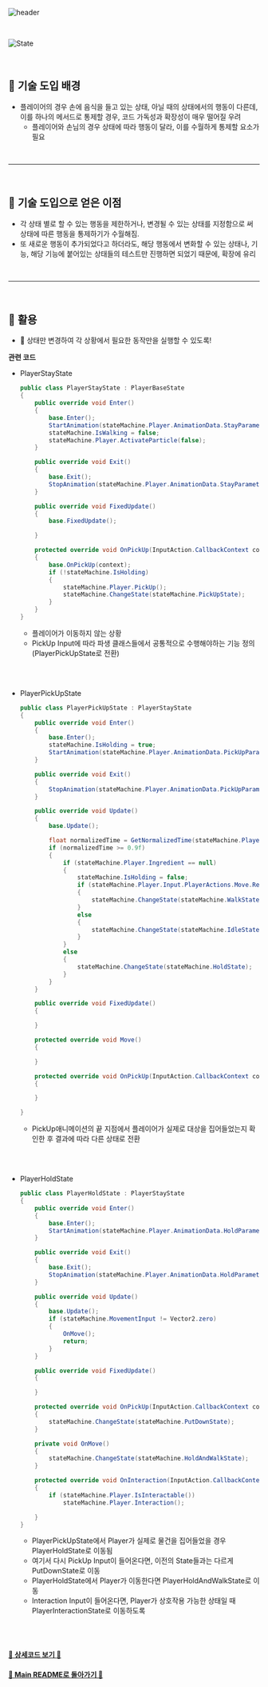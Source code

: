 ![header](https://capsule-render.vercel.app/api?type=cylinder&color=A1B6FF&height=150&section=header&text=FSM&fontSize=60&fontColor=ECFBFF&animation=fadeIn)

<br>

![State](https://github.com/TodangTodang/TodangTodangPublic/assets/62470991/5ad10051-46ca-4cbe-a876-a859096877ff)

<br>

## :rabbit2: 기술 도입 배경

- 플레이어의 경우 손에 음식을 들고 있는 상태, 아닐 때의 상태에서의 행동이 다른데, 이를 하나의 메서드로 통제할 경우, 코드 가독성과 확장성이 매우 떨어질 우려
    - 플레이어와 손님의 경우 상태에 따라 행동이 달라, 이를 수월하게 통제할 요소가 필요

<br>

* * *

<br>

## :dango: 기술 도입으로 얻은 이점

- 각 상태 별로 할 수 있는 행동을 제한하거나, 변경될 수 있는 상태를 지정함으로 써 상태에 따른 행동을 통제하기가 수월해짐.
- 또 새로운 행동이 추가되었다고 하더라도, 해당 행동에서 변화할 수 있는 상태나, 기능, 해당 기능에 붙어있는 상태들의 테스트만 진행하면 되었기 때문에, 확장에 유리

<br>

* * *

<br>

## :tea: 활용 

- 💫 상태만 변경하여 각 상황에서 필요한 동작만을 실행할 수 있도록!

**관련 코드**

- PlayerStayState
    
    ```cs
    public class PlayerStayState : PlayerBaseState
    {
        public override void Enter()
        {
            base.Enter();
            StartAnimation(stateMachine.Player.AnimationData.StayParameterHash);
            stateMachine.IsWalking = false;
            stateMachine.Player.ActivateParticle(false);
        }
    
        public override void Exit()
        {
            base.Exit();
            StopAnimation(stateMachine.Player.AnimationData.StayParameterHash);
        }
    
        public override void FixedUpdate()
        {
            base.FixedUpdate();
    
        }
    
        protected override void OnPickUp(InputAction.CallbackContext context)
        {
            base.OnPickUp(context);
            if (!stateMachine.IsHolding)
            {
                stateMachine.Player.PickUp();
                stateMachine.ChangeState(stateMachine.PickUpState);
            }
        }
    }
    ```
    
    - 플레이어가 이동하지 않는 상황
    - PickUp Input에 따라 파생 클래스들에서 공통적으로 수행해야하는 기능 정의 (PlayerPickUpState로 전환)

<br>
<br>

- PlayerPickUpState
    
    ```cs
    public class PlayerPickUpState : PlayerStayState
    {
        public override void Enter()
        {
            base.Enter();
            stateMachine.IsHolding = true;
            StartAnimation(stateMachine.Player.AnimationData.PickUpParameterHash);
        }
    
        public override void Exit()
        {
            StopAnimation(stateMachine.Player.AnimationData.PickUpParameterHash);
        }
    
        public override void Update()
        {
            base.Update();
    
            float normalizedTime = GetNormalizedTime(stateMachine.Player.Animator, "PickUp");
            if (normalizedTime >= 0.9f)
            {
                if (stateMachine.Player.Ingredient == null)
                {
                    stateMachine.IsHolding = false;
                    if (stateMachine.Player.Input.PlayerActions.Move.ReadValue<Vector2>() != Vector2.zero)
                    {
                        stateMachine.ChangeState(stateMachine.WalkState);
                    }
                    else
                    {
                        stateMachine.ChangeState(stateMachine.IdleState);
                    }
                }
                else
                {
                    stateMachine.ChangeState(stateMachine.HoldState);
                }
            }
        }
    
        public override void FixedUpdate()
        {
    
        }
    
        protected override void Move()
        {
    
        }
    
        protected override void OnPickUp(InputAction.CallbackContext context)
        {
    
        }
    
    }
    ```
    
    - PickUp애니메이션의 끝 지점에서 플레이어가 실제로 대상을 집어들었는지 확인한 후 결과에 따라 다른 상태로 전환

<br>
<br>

- PlayerHoldState
    
    ```cs
    public class PlayerHoldState : PlayerStayState
    {
        public override void Enter()
        {
            base.Enter();
            StartAnimation(stateMachine.Player.AnimationData.HoldParameterHash);
        }
    
        public override void Exit()
        {
            base.Exit();
            StopAnimation(stateMachine.Player.AnimationData.HoldParameterHash);
        }
    
        public override void Update()
        {
            base.Update();
            if (stateMachine.MovementInput != Vector2.zero)
            {
                OnMove();
                return;
            }
        }
    
        public override void FixedUpdate()
        {
    
        }
    
        protected override void OnPickUp(InputAction.CallbackContext context)
        {
            stateMachine.ChangeState(stateMachine.PutDownState);
        }
    
        private void OnMove()
        {
            stateMachine.ChangeState(stateMachine.HoldAndWalkState);
        }
    
        protected override void OnInteraction(InputAction.CallbackContext context)
        {
            if (stateMachine.Player.IsInteractable())
                stateMachine.Player.Interaction();
    
        }
    }
    ```
    
    - PlayerPickUpState에서 Player가 실제로 물건을 집어들었을 경우 PlayerHoldState로 이동됨
    - 여기서 다시 PickUp Input이 들어온다면, 이전의 State들과는 다르게 PutDownState로 이동
    - PlayerHoldState에서 Player가 이동한다면 PlayerHoldAndWalkState로 이동
    - Interaction Input이 들어온다면, Player가 상호작용 가능한 상태일 때 PlayerInteractionState로 이동하도록

<br><br>


#### [🐰 상세코드 보기 🐰](https://github.com/szlovelee/TodangCodes-LHJ/tree/main/%ED%94%8C%EB%A0%88%EC%9D%B4%EC%96%B4%20%EC%83%81%ED%83%9C%EB%A8%B8%EC%8B%A0)

#### [🌙 Main README로 돌아가기 🌙](/README.md)